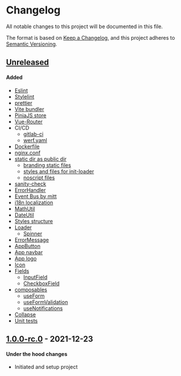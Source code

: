 # Changelog
All notable changes to this project will be documented in this file.

The format is based on [Keep a Changelog](https://keepachangelog.com/en/1.0.0/),
and this project adheres to [Semantic Versioning](https://semver.org/spec/v2.0.0.html).

## [Unreleased]
#### Added
- [Eslint](.eslintrc.js)
- [Stylelint](stylelint.config.js)
- [prettier](.eslintrc.js)
- [Vite bundler](vite.config.ts)
- [PiniaJS store](src/store/index.ts)
- [Vue-Router](src/router/index.ts)
- CI/CD
  - [gitlab-ci](.gitlab-ci.yml)
  - [werf.yaml](werf.yaml)
- [Dockerfile](Dockerfile)
- [nginx.conf](nginx.conf)
- [static dir as public dir](static)
  - [branding static files](static/branding)
  - [styles and files for init-loader](static/init-loader)
  - [noscript files](static/noscript)
- [sanity-check](scripts/release-sanity-check.mjs)
- [ErrorHandler](src/helpers/error-handler.ts)
- [Event Bus by mitt](src/helpers/event-bus.ts)
- [i18n localization](src/localization/index.ts)
- [MathUtil](src/utils/math.util.ts)
- [DateUtil](src/utils/date.util.ts)
- [Styles structure](src/styles)
- [Loader](src/common/Loader.vue)
  - [Spinner](src/common/loader/Spinner.vue)
- [ErrorMessage](src/common/ErrorMessage.vue)
- [AppButton](src/common/AppButton.vue)
- [App navbar](src/common/AppNavbar.vue)
- [App logo](src/common/AppLogo.vue)
- [Icon](src/common/Icon.vue)
- [Fields](src/fields)
  - [InputField](src/fields/InputField.vue)
  - [CheckboxField](src/fields/CheckboxField.vue)
- [composables](src/composables)
  - [useForm](src/composables/use-form.ts)
  - [useFormValidation](src/composables/use-form-validation.ts)
  - [useNotifications](src/composables/use-notifications.ts)
- [Collapse](src/common/Collapse.vue)
- [Unit tests](vitest.config.ts)

## [1.0.0-rc.0] - 2021-12-23
#### Under the hood changes
- Initiated and setup project

[Unreleased]: https://gitlab.com/lukachi/vue-vite-template/compare/1.0.0-rc.0...main
[1.0.0-rc.0]: https://gitlab.com/lukachi/vue-vite-template/tags/1.0.0-rc.0

